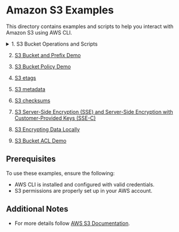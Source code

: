 # Amazon S3 Examples

This directory contains examples and scripts to help you interact with Amazon S3 using AWS CLI.

<details>
  <summary>1. S3 Bucket Operations and Scripts</summary>

   - **Create an S3 Bucket**  
     - Script to create a new S3 bucket with specific configurations (including object lock enabled).
     - Example usage:
       ```bash
       ./create-bucket
       ```

   - **Delete an S3 Bucket**  
     - Script to delete an S3 bucket.
     - Example usage:
       ```bash
       ./delete-bucket
       ```

   - **Get the Most Recently Created S3 Bucket**  
     - Script to get the most recently created S3 bucket.
     - Example usage:
       ```bash
       ./get-newest-bucket
       ```

   - **Upload Files to S3**  
     - Script to upload random files to a specific S3 bucket.
     - Example usage:
       ```bash
       ./sync
       ```

   - **Delete Objects from S3 Bucket**  
     - Script to delete objects in a specific S3 bucket.
     - Example usage:
       ```bash
       ./delete-objects
       ```

   - **List Objects in S3 Bucket**  
     - Script to list all objects in a specific S3 bucket.
     - Example usage:
       ```bash
       ./list-objects
       ```

</details>

2. [S3 Bucket and Prefix Demo](https://github.com/HrithikSawant/aws-examples/blob/main/s3/prefixes/README.md)

3. [S3 Bucket Policy Demo](https://github.com/HrithikSawant/aws-examples/blob/main/s3/bucket-policy/README.md)

4. [S3 etags](https://github.com/HrithikSawant/aws-examples/blob/main/s3/etags/README.md)

5. [S3 metadata](https://github.com/HrithikSawant/aws-examples/blob/main/s3/metadata/README.md)

6. [S3 checksums](https://github.com/HrithikSawant/aws-examples/blob/main/s3/checksums/README.md)

7. [S3 Server-Side Encryption (SSE) and Server-Side Encryption with Customer-Provided Keys (SSE-C)](https://github.com/HrithikSawant/aws-examples/blob/main/s3/encryption/README.md)

8. [S3 Encrypting Data Locally](https://github.com/HrithikSawant/aws-examples/blob/main/s3/encryption-client/README.md)

9. [S3 Bucket ACL Demo](https://github.com/HrithikSawant/aws-examples/blob/main/s3/acl/README.md)

## Prerequisites
To use these examples, ensure the following:

- AWS CLI is installed and configured with valid credentials.
- S3 permissions are properly set up in your AWS account.

## Additional Notes
- For more details follow [AWS S3 Documentation](https://docs.aws.amazon.com/s3/index.html).
